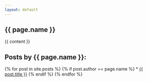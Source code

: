 ```yaml
---
layout: default
---
```

<h2>{{ page.name }}</h2>

{{ content }}

<h2>Posts by {{ page.name }}:</h2>
{% for post in site.posts %}
{% if post.author == page.name %}
* <a href="{{ site.baseurl }}{{ post.url }}">{{ post.title }}</a>  
{% endif %}
{% endfor %}
